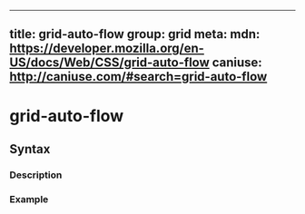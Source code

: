 
  ---
  title: grid-auto-flow
  group: grid
  meta:
    mdn: https://developer.mozilla.org/en-US/docs/Web/CSS/grid-auto-flow
    caniuse: http://caniuse.com/#search=grid-auto-flow
  ---

  # grid-auto-flow
  <!--- Introduction for grid-auto-flow, keep it brief and set the overall context -->

  ## Syntax
  <!--- Introduce the various syntax for grid-auto-flow -->

  ### Description
  <!--- For each major section of syntax, provide a description explaining its usage further -->

  ### Example
  <!--- Provide code examples for the syntax block you're currently describing -->